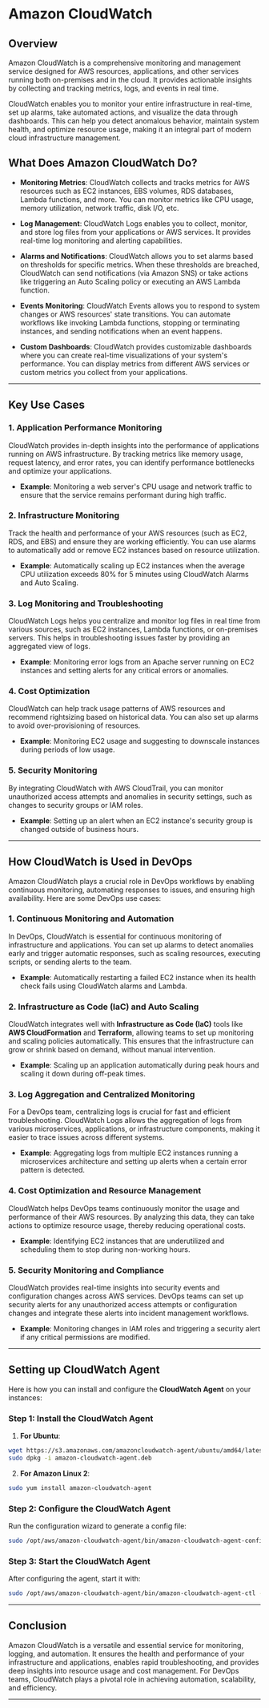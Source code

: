 # Amazon CloudWatch

## Overview

Amazon CloudWatch is a comprehensive monitoring and management service designed for AWS resources, applications, and other services running both on-premises and in the cloud. It provides actionable insights by collecting and tracking metrics, logs, and events in real time.

CloudWatch enables you to monitor your entire infrastructure in real-time, set up alarms, take automated actions, and visualize the data through dashboards. This can help you detect anomalous behavior, maintain system health, and optimize resource usage, making it an integral part of modern cloud infrastructure management.

## What Does Amazon CloudWatch Do?

- **Monitoring Metrics**: CloudWatch collects and tracks metrics for AWS resources such as EC2 instances, EBS volumes, RDS databases, Lambda functions, and more. You can monitor metrics like CPU usage, memory utilization, network traffic, disk I/O, etc.
  
- **Log Management**: CloudWatch Logs enables you to collect, monitor, and store log files from your applications or AWS services. It provides real-time log monitoring and alerting capabilities.
  
- **Alarms and Notifications**: CloudWatch allows you to set alarms based on thresholds for specific metrics. When these thresholds are breached, CloudWatch can send notifications (via Amazon SNS) or take actions like triggering an Auto Scaling policy or executing an AWS Lambda function.

- **Events Monitoring**: CloudWatch Events allows you to respond to system changes or AWS resources' state transitions. You can automate workflows like invoking Lambda functions, stopping or terminating instances, and sending notifications when an event happens.

- **Custom Dashboards**: CloudWatch provides customizable dashboards where you can create real-time visualizations of your system's performance. You can display metrics from different AWS services or custom metrics you collect from your applications.

---

## Key Use Cases

### 1. **Application Performance Monitoring**
CloudWatch provides in-depth insights into the performance of applications running on AWS infrastructure. By tracking metrics like memory usage, request latency, and error rates, you can identify performance bottlenecks and optimize your applications.

- **Example**: Monitoring a web server's CPU usage and network traffic to ensure that the service remains performant during high traffic.

### 2. **Infrastructure Monitoring**
Track the health and performance of your AWS resources (such as EC2, RDS, and EBS) and ensure they are working efficiently. You can use alarms to automatically add or remove EC2 instances based on resource utilization.

- **Example**: Automatically scaling up EC2 instances when the average CPU utilization exceeds 80% for 5 minutes using CloudWatch Alarms and Auto Scaling.

### 3. **Log Monitoring and Troubleshooting**
CloudWatch Logs helps you centralize and monitor log files in real time from various sources, such as EC2 instances, Lambda functions, or on-premises servers. This helps in troubleshooting issues faster by providing an aggregated view of logs.

- **Example**: Monitoring error logs from an Apache server running on EC2 instances and setting alerts for any critical errors or anomalies.

### 4. **Cost Optimization**
CloudWatch can help track usage patterns of AWS resources and recommend rightsizing based on historical data. You can also set up alarms to avoid over-provisioning of resources.

- **Example**: Monitoring EC2 usage and suggesting to downscale instances during periods of low usage.

### 5. **Security Monitoring**
By integrating CloudWatch with AWS CloudTrail, you can monitor unauthorized access attempts and anomalies in security settings, such as changes to security groups or IAM roles.

- **Example**: Setting up an alert when an EC2 instance's security group is changed outside of business hours.

---

## How CloudWatch is Used in DevOps

Amazon CloudWatch plays a crucial role in DevOps workflows by enabling continuous monitoring, automating responses to issues, and ensuring high availability. Here are some DevOps use cases:

### 1. **Continuous Monitoring and Automation**
In DevOps, CloudWatch is essential for continuous monitoring of infrastructure and applications. You can set up alarms to detect anomalies early and trigger automatic responses, such as scaling resources, executing scripts, or sending alerts to the team.

- **Example**: Automatically restarting a failed EC2 instance when its health check fails using CloudWatch alarms and Lambda.

### 2. **Infrastructure as Code (IaC) and Auto Scaling**
CloudWatch integrates well with **Infrastructure as Code (IaC)** tools like **AWS CloudFormation** and **Terraform**, allowing teams to set up monitoring and scaling policies automatically. This ensures that the infrastructure can grow or shrink based on demand, without manual intervention.

- **Example**: Scaling up an application automatically during peak hours and scaling it down during off-peak times.

### 3. **Log Aggregation and Centralized Monitoring**
For a DevOps team, centralizing logs is crucial for fast and efficient troubleshooting. CloudWatch Logs allows the aggregation of logs from various microservices, applications, or infrastructure components, making it easier to trace issues across different systems.

- **Example**: Aggregating logs from multiple EC2 instances running a microservices architecture and setting up alerts when a certain error pattern is detected.

### 4. **Cost Optimization and Resource Management**
CloudWatch helps DevOps teams continuously monitor the usage and performance of their AWS resources. By analyzing this data, they can take actions to optimize resource usage, thereby reducing operational costs.

- **Example**: Identifying EC2 instances that are underutilized and scheduling them to stop during non-working hours.

### 5. **Security Monitoring and Compliance**
CloudWatch provides real-time insights into security events and configuration changes across AWS services. DevOps teams can set up security alerts for any unauthorized access attempts or configuration changes and integrate these alerts into incident management workflows.

- **Example**: Monitoring changes in IAM roles and triggering a security alert if any critical permissions are modified.

---

## Setting up CloudWatch Agent

Here is how you can install and configure the **CloudWatch Agent** on your instances:

### Step 1: Install the CloudWatch Agent
1. **For Ubuntu**:

```bash
wget https://s3.amazonaws.com/amazoncloudwatch-agent/ubuntu/amd64/latest/amazon-cloudwatch-agent.deb
sudo dpkg -i amazon-cloudwatch-agent.deb
```

2. **For Amazon Linux 2**:

```bash
sudo yum install amazon-cloudwatch-agent
```

### Step 2: Configure the CloudWatch Agent
Run the configuration wizard to generate a config file:

```bash
sudo /opt/aws/amazon-cloudwatch-agent/bin/amazon-cloudwatch-agent-config-wizard
```

### Step 3: Start the CloudWatch Agent
After configuring the agent, start it with:

```bash
sudo /opt/aws/amazon-cloudwatch-agent/bin/amazon-cloudwatch-agent-ctl -a start
```

---

## Conclusion

Amazon CloudWatch is a versatile and essential service for monitoring, logging, and automation. It ensures the health and performance of your infrastructure and applications, enables rapid troubleshooting, and provides deep insights into resource usage and cost management. For DevOps teams, CloudWatch plays a pivotal role in achieving automation, scalability, and efficiency.

---
